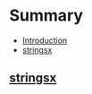 # Summary

* [Introduction](README.md)
* [stringsx](stringsx/README.md)

## [stringsx](stringsx/stringsx.md)

